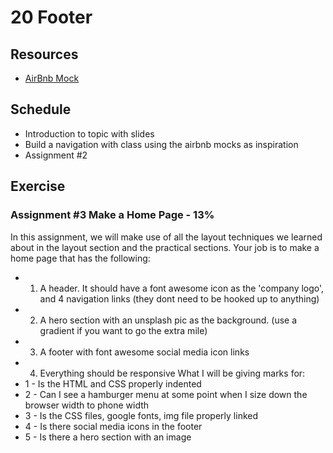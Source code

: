 # 20 Footer

## Resources
- [AirBnb Mock](/assets/exercises/04/airbnbmock)

## Schedule
- Introduction to topic with slides
- Build a navigation with class using the airbnb mocks as inspiration
- Assignment #2

## Exercise
### Assignment #3 Make a Home Page - 13%

In this assignment, we will make use of all the layout techniques we learned about in the layout section and the practical sections. Your job is to make a home page that has the following:

- 1. A header. It should have a font awesome icon as the 'company logo', and 4 navigation links (they dont need to be hooked up to anything)
- 2. A hero section with an unsplash pic as the background. (use a gradient if you want to go the extra mile)
- 3. A footer with font awesome social media icon links
- 4. Everything should be responsive
What I will be giving marks for:
- 1 - Is the HTML and CSS properly indented
- 2 - Can I see a hamburger menu at some point when I size down the browser width to phone width
- 3 - Is the CSS files, google fonts, img file properly linked
- 4 - Is there social media icons in the footer
- 5 - Is there a hero section with an image
